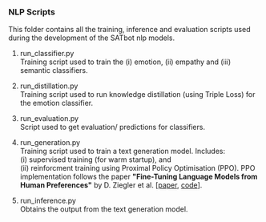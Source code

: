 ### NLP Scripts
This folder contains all the training, inference and evaluation scripts used during the development of the SATbot nlp models.

1. run_classifier.py <br>
Training script used to train the (i) emotion, (ii) empathy and (iii) semantic classifiers.

2. run_distillation.py <br>
Training script used to run knowledge distillation (using Triple Loss) for the emotion classifier.

3. run_evaluation.py <br>
Script used to get evaluation/ predictions for classifiers.

4. run_generation.py <br>
Training script used to train a text generation model. Includes: <br>
(i) supervised training (for warm startup), and <br> 
(ii) reinforcment training using Proximal Policy Optimisation (PPO).
    PPO implementation follows the paper **"Fine-Tuning Language Models from Human Preferences"** by D. Ziegler et al. \[[paper](https://arxiv.org/pdf/1909.08593.pdf), [code](https://github.com/openai/lm-human-preferences)].

5. run_inference.py <br>
Obtains the output from the text generation model.